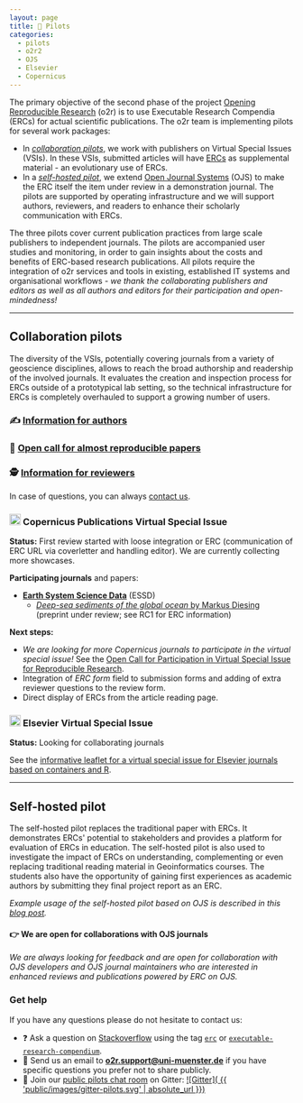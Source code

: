 ```yaml
---
layout: page
title: 🚀 Pilots
categories:
  - pilots
  - o2r2
  - OJS
  - Elsevier
  - Copernicus
---
```


The primary objective of the second phase of the project [Opening Reproducible Research](https://o2r.info) (o2r) is to use Executable Research Compendia (ERCs) for actual scientific publications.
The o2r team is implementing pilots for several work packages:

- In [_collaboration pilots_](#collaboration-pilots), we work with publishers on Virtual Special Issues (VSIs).
In these VSIs, submitted articles will have [ERCs](/results) as supplemental material - an evolutionary use of ERCs.
- In a [_self-hosted pilot_](#self-hosted-pilot), we extend [Open Journal Systems](https://pkp.sfu.ca/ojs/) (OJS) to make the ERC itself the item under review in a demonstration journal.
The pilots are supported by operating infrastructure and we will support authors, reviewers, and readers to enhance their scholarly communication with ERCs.

The three pilots cover current publication practices from large scale publishers to independent journals.
The pilots are accompanied user studies and monitoring, in order to gain insights about the costs and benefits of ERC-based research publications.
All pilots require the integration of o2r services and tools in existing, established IT systems and organisational workflows - _we thank the collaborating publishers and editors as well as all authors and editors for their participation and open-mindedness!_

------

## Collaboration pilots

The diversity of the VSIs, potentially covering journals from a variety of geoscience disciplines, allows to reach the broad authorship and readership of the involved journals.
It evaluates the creation and inspection process for ERCs outside of a prototypical lab setting, so the technical infrastructure for ERCs is completely overhauled to support a growing number of users.


### ✍️ [Information for authors](https://docs.google.com/document/d/1skV3niWpQDYrtLWHob3UbP-Ejgbx1sG6opLcJ1WjZng/edit?usp=sharing)

### 📣 [Open call for almost reproducible papers](/almost)

### 🕵️ [Information for reviewers](https://docs.google.com/document/d/1oXmg-V62UWCoHHstclDisrtNYZmjr2E1YuHxMw7O6dk/edit?usp=sharing)

In case of questions, you can always [contact us](#get-help).


### <img src="https://www.copernicus.org/favicon_copernicus_128x128_.png" height="20" alt="Copernicus favicon/logo" style="display: inline; margin: 0;"> Copernicus Publications Virtual Special Issue
<a name="copernicus">

**Status:** First review started with loose integration or ERC (communication of ERC URL via coverletter and handling editor). We are currently collecting more showcases.

**Participating journals** and papers:

- [**Earth System Science Data**](https://www.earth-syst-sci-data.net/) (ESSD)
  - [_Deep-sea sediments of the global ocean_ by Markus Diesing]( https://doi.org/10.5194/essd-2020-22) (preprint under review; see RC1 for ERC information)

**Next steps:**

- _We are looking for more Copernicus journals to participate in the virtual special issue!_ See the [Open Call for Participation in Virtual Special Issue for Reproducible Research](https://drive.google.com/file/d/1WltyoZQz7UpfTqU396JdZ3zVe0gZHZv1/view?usp=sharing).
- Integration of _ERC form_ field to submission forms and adding of extra reviewer questions to the review form.
- Direct display of ERCs from the article reading page.

### <img src="https://static.semrush.com/power-pages/media/favicons/elsevier-com-favicon-c0e62f50.png" height="20" alt="Elsevier favicon/logo" style="display: inline; margin: 0;"> Elsevier Virtual Special Issue
<a name="elsevier">

**Status:** Looking for collaborating journals

See the [informative leaflet for a virtual special issue for Elsevier journals based on containers and R](https://drive.google.com/file/d/1uIm6hA_Ke7bWmgiDYdaG2gsZAVwsArwB/view?usp=sharing).

------

## Self-hosted pilot

The self-hosted pilot replaces the traditional paper with ERCs.
It demonstrates ERCs' potential to stakeholders and provides a platform for evaluation of ERCs in education.
The self-hosted pilot is also used to investigate the impact of ERCs on understanding, complementing or even replacing traditional reading material in Geoinformatics courses. The students also have the opportunity of gaining first experiences as academic authors by submitting they final project report as an ERC.

_Example usage of the self-hosted pilot based on OJS  is described in this [blog post](https://o2r.info/2019/10/15/Opening-Reproducible-Research-with-OJS/)._

#### 👉 We are open for collaborations with OJS journals
<a name="ojs">

_We are always looking for feedback and are open for collaboration with OJS developers and OJS journal maintainers who are interested in enhanced reviews and publications powered by ERC on OJS._


### Get help

If you have any questions please do not hesitate to contact us:

- ❓ Ask a question on [Stackoverflow](https://stackoverflow.com) using the tag [`erc`](https://stackoverflow.com/questions/tagged/erc) or [`executable-research-compendium`](https://stackoverflow.com/questions/tagged/executable-research-compendium).
- 📨 Send us an email to **[o2r.support@uni-muenster.de](mailto:o2r.support@uni-muenster.de)** if you have specific questions you prefer not to share publicly.
- 💬 Join our [public pilots chat room](https://gitter.im/o2r-project/pilots) on Gitter: [![Gitter]( {{ 'public/images/gitter-pilots.svg' | absolute_url }})](https://gitter.im/o2r-project/pilots)

